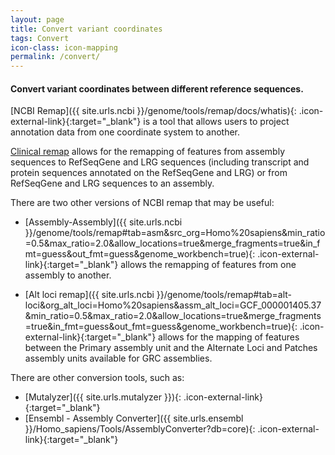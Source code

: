 ```yaml
---
layout: page
title: Convert variant coordinates
tags: Convert
icon-class: icon-mapping
permalink: /convert/
---
```



#### Convert variant coordinates between different reference sequences.

 
[NCBI Remap]({{ site.urls.ncbi }}/genome/tools/remap/docs/whatis){: .icon-external-link}{:target="_blank"} is a tool that allows users to project annotation data from one coordinate system to another.

<div class="highlight_block margin-bottom-40">  
  <a class="icon-external-link bold_font" href="{{ site.urls.ncbi }}/genome/tools/remap#tab=rsg&in_fmt=guess&out_fmt=guess&genome_workbench=true" target="_blank">Clinical remap</a> allows for the remapping of features from assembly sequences to RefSeqGene and LRG sequences (including transcript and protein sequences annotated on the RefSeqGene and LRG) or from RefSeqGene and LRG sequences to an assembly.
</div>

There are two other versions of NCBI remap that may be useful:

* [Assembly-Assembly]({{ site.urls.ncbi }}/genome/tools/remap#tab=asm&src_org=Homo%20sapiens&min_ratio=0.5&max_ratio=2.0&allow_locations=true&merge_fragments=true&in_fmt=guess&out_fmt=guess&genome_workbench=true){: .icon-external-link}{:target="_blank"} allows the remapping of features from one assembly to another.

* [Alt loci remap]({{ site.urls.ncbi }}/genome/tools/remap#tab=alt-loci&org_alt_loci=Homo%20sapiens&assm_alt_loci=GCF_000001405.37&min_ratio=0.5&max_ratio=2.0&allow_locations=true&merge_fragments=true&in_fmt=guess&out_fmt=guess&genome_workbench=true){: .icon-external-link}{:target="_blank"} allows for the mapping of features between the Primary assembly unit and the Alternate Loci and Patches assembly units available for GRC assemblies.

 
There are other conversion tools, such as:

* [Mutalyzer]({{ site.urls.mutalyzer }}){: .icon-external-link}{:target="_blank"}
* [Ensembl - Assembly Converter]({{ site.urls.ensembl }}/Homo_sapiens/Tools/AssemblyConverter?db=core){: .icon-external-link}{:target="_blank"}